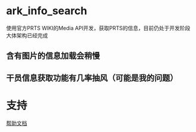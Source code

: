 # ark_info_search

使用官方PRTS WIKI的Media API开发，获取PRTS的信息，目前仍处于开发阶段
大体架构已经完成

## 含有图片的信息加载会稍慢
## 干员信息获取功能有几率抽风（可能是我的问题）

# 支持

[帮助文档](https://astrbot.app)
